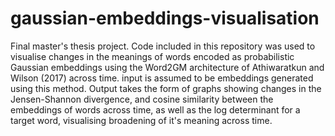 # gaussian-embeddings-visualisation
Final master's thesis project. Code included in this repository was used to visualise changes in the meanings of words encoded as
probabilistic Gaussian embeddings using the Word2GM architecture of Athiwaratkun and Wilson (2017) across time. input is assumed
to be embeddings generated using this method. Output takes the form of graphs showing changes in the Jensen-Shannon divergence, and 
cosine similarity between the embeddings of words across time, as well as the log determinant for a target word, visualising 
broadening of it's meaning across time. 
